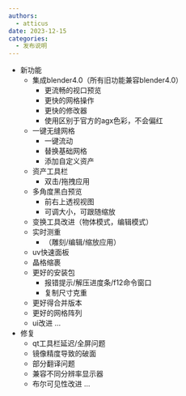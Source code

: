 ```yaml
---
authors: 
  - atticus
date: 2023-12-15
categories:
  - 发布说明
---
```


+ 新功能
    + 集成blender4.0（所有旧功能兼容blender4.0）
        + 更流畅的视口预览
        + 更快的网格操作
        + 更快的修改器
        + 使用区别于官方的agx色彩，不会偏红
    + 一键无缝网格
        + 一键流动
        + 替换基础网格
        + 添加自定义资产
    + 资产工具栏
        + 双击/拖拽应用
    + 多角度黑白预览
        + 前右上透视视图
        + 可调大小，可跟随缩放
    + 变换工具改进（物体模式，编辑模式）
    + 实时测重
        + （雕刻/编辑/缩放应用）
    + uv快速面板
    + 晶格缩裹
    + 更好的安装包
        + 报错提示/解压进度条/f12命令窗口
        + 复制尺寸克重
    + 更好得合并版本
    + 更好的网格阵列
    + ui改进
      ...
+ 修复
    + qt工具栏延迟/全屏问题
    + 镜像精度导致的破面
    + 部分翻译问题
    + 兼容不同分辨率显示器
    + 布尔可见性改进
      ...
